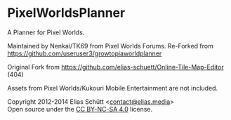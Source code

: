 # PixelWorldsPlanner
A Planner for Pixel Worlds.

Maintained by Nenkai/TK69 from Pixel Worlds Forums.
Re-Forked from https://github.com/useruser3/growtopiaworldplanner

Original Fork from https://github.com/elias-schuett/Online-Tile-Map-Editor (404)

Assets from Pixel Worlds/Kukouri Mobile Entertainment are not included.

Copyright 2012-2014 Elias Schütt &lt;contact@elias.media&gt;<br>
Open source under the <a href="https://creativecommons.org/licenses/by-nc-sa/4.0/">CC BY-NC-SA 4.0</a> license.

